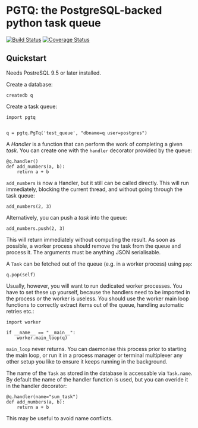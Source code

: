 # PGTQ: the PostgreSQL-backed python task queue

[![Build Status](https://travis-ci.org/DanielCollins/pgtq.svg?branch=master)](https://travis-ci.org/DanielCollins/pgtq) [![Coverage Status](https://coveralls.io/repos/github/DanielCollins/pgtq/badge.svg?branch=master)](https://coveralls.io/github/DanielCollins/pgtq?branch=master)

## Quickstart

Needs PostreSQL 9.5 or later installed.

Create a database:

    createdb q

Create a task queue:

    import pgtq
    
     
    q = pgtq.PgTq('test_queue', "dbname=q user=postgres") 

A *Handler* is a function that can perform the work of completing
a given *task*. You can create one with the `handler` decorator provided
by the queue:

    @q.handler()
    def add_numbers(a, b):
        return a + b

`add_numbers` is now a Handler, but it still can be called
directly. This will run immediately, blocking the current thread, and
without going through the task queue:

    add_numbers(2, 3)

Alternatively, you can push a *task* into the queue:

    add_numbers.push(2, 3)

This will return immediately without computing the result. As soon as possible,
a worker process should remove the task from the queue and process it. The
arguments must be anything JSON serialisable.

A `Task` can be fetched out of the queue (e.g. in a worker process) using
`pop`:

    q.pop(self)

Usually, however, you will want to run dedicated worker processes. You have
to set these up yourself, because the handlers need to be imported in the
process or the worker is useless. You should use the worker main loop
functions to correctly extract items out of the queue, handling automatic
retries etc.:

    import worker

    if __name__ == "__main__":
        worker.main_loop(q)

`main_loop` never returns. You can daemonise this process prior to starting
the main loop, or run it in a process manager or terminal multiplexer any
other setup you like to ensure it keeps running in the background.

The name of the `Task` as stored in the database is accessable via `Task.name`.
By default the name of the handler function is used, but you can overide it
in the handler decorator:

    @q.handler(name="sum_task")
    def add_numbers(a, b):
        return a + b

This may be useful to avoid name conflicts.
